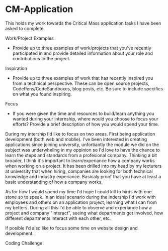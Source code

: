 # CM-Application
This holds my work towards the Critical Mass application tasks I have been asked to complete.

Work/Project Examples
- Provide up to three examples of work/projects that you've recently participated in and provide detailed information about your role and contributions to the project.



Inspiration
- Provide up to three examples of work that has recently inspired you from a technical perspective. These can be open source projects, CodePens/CodeSandboxes, blog posts, etc. Be sure to include specifics on what you found inspiring.



Focus
- If you were given the time and resources to build/learn anything you wanted during your internship, where would you choose to focus your efforts? Provide a brief description of how you would spend your time.

During my intership I'd like to focus on two areas.
First being application development (both web and moblie). I've been interested in creating applications since joining university, unfortiantly the module we did on the subject was underwheling in my oppinion so I'd love to have the chance to learn the steps and standards from a profesional company.
Thinking a bit broader, I think it's important to learn/experiance how a company works when working on a project. It has been drilled into my head by my lecturers at university that when hiring, companies are looking for both technical knowledge and industry experiance. Basicaly proof that you have at least a basic understanding of how a company works.

As for how I would spend my time I'd hope I could kill to birds with one stone so to speak. In an ideal scenario during the indership I'd work with employees and others on an application project, learning what I can from my betters. During all this I'd be able to observe and experiance how a project and company "interact", seeing what departments get involved, how different departments interact with each other, etc.

If posible I'd also like to focus some time on website design and development.

Coding Challenge
